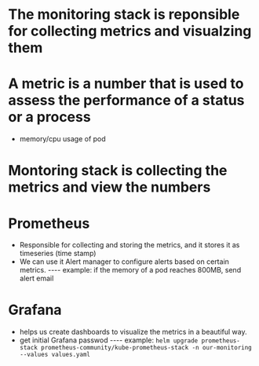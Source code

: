 # The monitoring stack is reponsible for collecting metrics and visualzing them
# A metric is a number that is used to assess the performance of a status or a process
- memory/cpu usage of pod
# Montoring stack is collecting the metrics and view the numbers


# Prometheus
- Responsible for collecting and storing the metrics, and it stores it as timeseries (time stamp)
- We can use it Alert manager to configure alerts based on certain metrics.
---- example: if the memory of a pod reaches 800MB, send alert email
# Grafana
- helps us create dashboards to visualize the metrics in a beautiful way.
- get initial Grafana passwod
---- example: `helm upgrade prometheus-stack prometheus-community/kube-prometheus-stack -n our-monitoring --values values.yaml`
